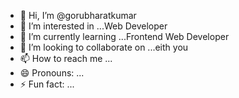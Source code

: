 - 👋 Hi, I’m @gorubharatkumar 
- 👀 I’m interested in ...Web Developer
- 🌱 I’m currently learning ...Frontend Web Developer
- 💞️ I’m looking to collaborate on ...eith you
- 📫 How to reach me ...
- 😄 Pronouns: ...
- ⚡ Fun fact: ...

<!---
gorubharatkumar/gorubharatkumar is a ✨ special ✨ repository because its `README.md` (this file) appears on your GitHub profile.
You can click the Preview link to take a look at your changes.
--->
